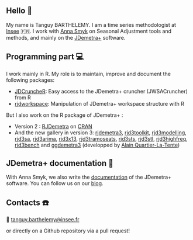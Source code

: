 ## Hello 👋

My name is Tanguy BARTHELEMY. I am a time series methodologist at [Insee](https://github.com/InseeFr) 🇫🇷. I work with [Anna Smyk](https://github.com/annasmyk) on Seasonal Adjustment tools and methods, and mainly on the [JDemetra+](https://github.com/jdemetra) software.

## Programming part 💻

I work mainly in R. My role is to maintain, improve and document the following packages:

- [JDCruncheR](https://github.com/InseeFr/JDCruncheR): Easy access to the JDemetra+ cruncher (JWSACruncher) from R
- [rjdworkspace](https://github.com/InseeFrLab/rjdworkspace): Manipulation of JDemetra+ workspace structure with R

But I also work on the R package of JDemetra+ :

- Version 2 : [RJDemetra](https://github.com/jdemetra/rjdemetra) on [CRAN](https://cran.r-project.org/web/packages/RJDemetra/index.html)
- And the new gallery in version 3: [rjdemetra3](https://github.com/palatej/rjdemetra3), [rjd3toolkit](https://github.com/palatej/rjd3toolkit), [rjd3modelling](https://github.com/palatej/rjd3modelling), [rjd3sa](https://github.com/palatej/rjd3sa), [rjd3arima](https://github.com/palatej/rjd3arima), [rjd3x13](https://github.com/palatej/rjd3x13), [rjd3tramoseats](https://github.com/palatej/rjd3tramoseats), [rjd3sts](https://github.com/palatej/rjd3sts), [rjd3stl](https://github.com/palatej/rjd3stl), [rjd3highfreq](https://github.com/palatej/rjd3highfreq), [rjd3bench](https://github.com/palatej/rjd3bench) and [ggdemetra3](https://github.com/AQLT/ggdemetra3) (developped by [Alain Quartier-La-Tente](https://github.com/AQLT))

## JDemetra+ documentation 📖

With Anna Smyk, we also write the [documentation](https://jdemetra-new-documentation.netlify.app/) of the JDemetra+ software. You can follow us on our [blog](https://jdemetra-universe-blog.netlify.app/).

## Contacts ☎️

📧 tanguy.barthelemy@insee.fr

or directly on a Github repository via a pull request!
